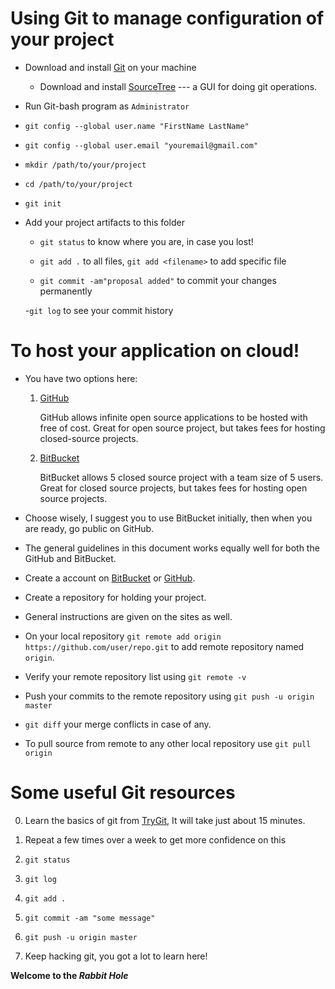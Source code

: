 # Using Git to manage configuration of your project

* Download and install [Git](http://git-scm.com/) on your machine
        
  - Download and install [SourceTree](https://www.sourcetreeapp.com/) --- a GUI for doing git operations.    
    
* Run Git-bash program as `Administrator`
    
* `git config --global user.name "FirstName LastName" `
    
* `git config --global user.email "youremail@gmail.com"`
    
* `mkdir /path/to/your/project`
    
* `cd /path/to/your/project`
    
*  `git init`

* Add your project artifacts to this folder
    
    - `git status` to know where you are, in case you lost!
    
    - `git add .` to all files, `git add <filename>` to add specific file
    
    - `git commit -am"proposal added"` to commit your changes permanently

    -`git log` to see your commit history 
    
# To host your application on cloud!

- You have two options here: 
    1. [GitHub](https://github.com/)

        GitHub allows infinite open source applications to be hosted with free of cost. Great for open source project, but takes fees for hosting closed-source projects. 
    2. [BitBucket](https://bibucket.org/)

        BitBucket allows 5 closed source project with a team size of 5 users. Great for closed source projects, but takes fees for hosting open source projects.
        
- Choose wisely, I suggest you to use BitBucket initially, then when you are ready, go public on GitHub.

- The general guidelines in this document works equally well for both the GitHub and BitBucket.

- Create a account on [BitBucket](https://bitbucket.org) or [GitHub](https://github.com).
- Create a repository for holding your project.
- General instructions are given on the sites as well.
- On your local repository `git remote add origin https://github.com/user/repo.git` to add remote repository named `origin`.
- Verify your remote repository list using `git remote -v`
- Push your commits to the remote repository using `git push -u origin master`
- `git diff` your merge conflicts in case of any.
- To pull source from remote to any other local repository use `git pull origin`
 
# Some useful Git resources

0. Learn the basics of git from [TryGit](https://try.github.io/levels/1/challenges/1), It will take just about 15 minutes.

1. Repeat a few times over a week to get more confidence on this

2. `git status`

3. `git log` 

4. `git add .` 

5. `git commit -am "some message"` 

6. `git push -u origin master`

7. Keep hacking git, you got a lot to learn here!

**Welcome to the *Rabbit Hole***
